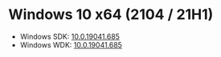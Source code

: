 # Windows 10 x64 (2104 / 21H1)
* Windows SDK: [10.0.19041.685](https://go.microsoft.com/fwlink/?linkid=2120843)
* Windows WDK: [10.0.19041.685](https://go.microsoft.com/fwlink/?linkid=2128854)
